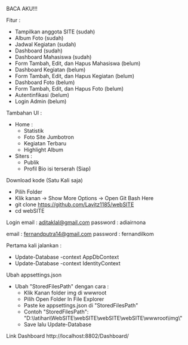 BACA AKU!!!

Fitur : 
  - Tampilkan anggota SITE (sudah)
  - Album Foto (sudah)
  - Jadwal Kegiatan (sudah)
  - Dashboard (sudah)
  - Dashboard Mahasiswa (sudah)
  - Form Tambah, Edit, dan Hapus Mahasiswa (belum)
  - Dashboard Kegiatan (belum)
  - Form Tambah, Edit, dan Hapus Kegiatan (belum)
  - Dashboard Foto (belum)
  - Form Tambah, Edit, dan Hapus Foto (belum)
  - Autentinfikasi (belum)
  - Login Admin (belum)

Tambahan UI : 
  - Home : 
    - Statistik
    - Foto Site Jumbotron
    - Kegiatan Terbaru
    - Highlight Album
  - Siters : 
    - Publik 
    - Profil Bio isi terserah (Siap)

Download kode (Satu Kali saja)
- Pilih Folder
- Klik kanan -> Show More Options -> Open Git Bash Here
- git clone https://github.com/Lavitz1185/webSITE
- cd webSITE

Login
email : aditaklal@gmail.com
password : adiairnona

email : fernandputra14@gmail.com
password : fernandilkom

Pertama kali jalankan :
  - Update-Database -context AppDbContext
  - Update-Database -context IdentityContext

Ubah appsettings.json
  - Ubah "StoredFilesPath" dengan cara : 
    - Klik Kanan folder img di wwwroot
    - Pilih Open Folder In File Explorer
    - Paste ke appsettings.json di "StoredFilesPath"
    - Contoh "StoredFilesPath": "D:\\latihan\\WebSITE\\webSITE\\webSITE\\webSITE\\wwwroot\\img\\"
    - Save lalu Update-Database

Link Dashboard
http://localhost:8802/Dashboard/